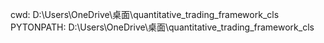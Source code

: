cwd: D:\Users\OneDrive\桌面\quantitative_trading_framework_cls
PYTONPATH: D:\Users\OneDrive\桌面\quantitative_trading_framework_cls